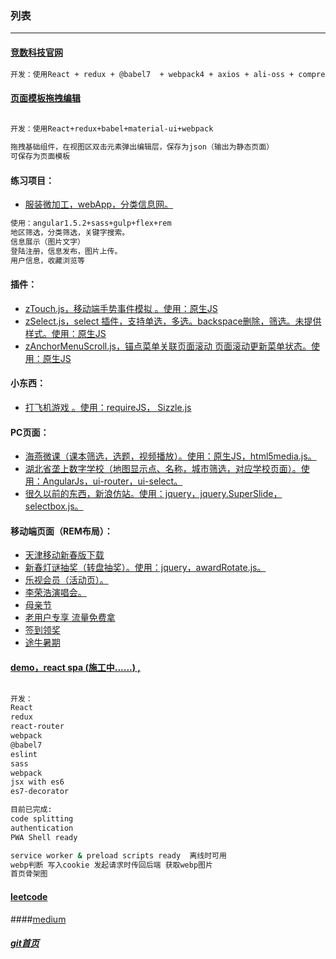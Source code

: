 ### 列表
***

#### [竞数科技官网](http://www.jingshukj.com.cn)
```bash 
开发：使用React + redux + @babel7  + webpack4 + axios + ali-oss + compressorjs
```

#### [页面模板拖拽编辑](https://17x.github.io/makeWheel/ak-sw-drag-edit-page/public/)
```bash
 
开发：使用React+redux+babel+material-ui+webpack

拖拽基础组件，在视图区双击元素弹出编辑层，保存为json（输出为静态页面）
可保存为页面模板

```

#### 练习项目：
* [服装微加工，webApp，分类信息网。](https://17x.github.io/makeWheel/eleme_react_spa/public/#/)

```bash 
使用：angular1.5.2+sass+gulp+flex+rem
地区筛选，分类筛选，关键字搜索。
信息展示（图片文字）
登陆注册，信息发布，图片上传。
用户信息，收藏浏览等
```

#### 插件：
* [zTouch.js，移动端手势事件模拟 。使用：原生JS](https://17x.github.io/makeWheel/zTouch/)
* [zSelect.js，select 插件，支持单选，多选。backspace删除，筛选。未提供样式。使用：原生JS](https://17x.github.io/makeWheel/zSelect)
* [zAnchorMenuScroll.js，锚点菜单关联页面滚动 页面滚动更新菜单状态。使用：原生JS](https://17x.github.io/makeWheel/zAnchorMenuScroll)

#### 小东西：
* [打飞机游戏 。使用：requireJS， Sizzle.js](https://17x.github.io/makeWheel/dafeiji/)

#### PC页面：
* [海燕微课（课本筛选，选题，视频播放）。使用：原生JS，html5media.js。](https://17x.github.io/PC/haiyanPC/)
* [湖北省垄上数字学校（地图显示点、名称，城市筛选，对应学校页面）。使用：AngularJs，ui-router，ui-select。](https://17x.github.io/PC/longshang/)
* [很久以前的东西，新浪仿站。使用：jquery，jquery.SuperSlide，selectbox.js。](https://17x.github.io/PC/sinaPC/)

#### 移动端页面（REM布局）：
* [天津移动新春版下载](https://17x.github.io/wireless/tianjinmobiledownload2016chunjie/)
* [新春灯谜抽奖（转盘抽奖）。使用：jquery，awardRotate.js。](https://17x.github.io/wireless/dengmiSubPage)
* [乐视会员（活动页）。](https://17x.github.io/wireless/leshihuiyuanmianfeiling)
* [李荣浩演唱会。](https://17x.github.io/wireless/LiRongHao/)
* [母亲节](https://17x.github.io/wireless/muqinjie/)
* [老用户专享 流量免费拿](https://17x.github.io/wireless/olduserhuikui/)
* [签到领奖](https://17x.github.io/wireless/qiandaosonghaoli/)
* [途牛暑期](https://17x.github.io/wireless/tuniu/)

#### [demo，react spa (**施工中......**) , ](https://17x.github.io/makeWheel/eleme_react_spa/public/)

```bash
 
开发：
React
redux
react-router
webpack
@babel7 
eslint
sass
webpack
jsx with es6
es7-decorator

目前已完成:
code splitting
authentication
PWA Shell ready

service worker & preload scripts ready  离线时可用
webp判断 写入cookie 发起请求时传回后端 获取webp图片
首页骨架图


```



#### [leetcode](https://leetcode.com/yahone/)

####[medium](https://medium.com/@yahone.chow)

#### [*git首页*](https://github.com/17x/)